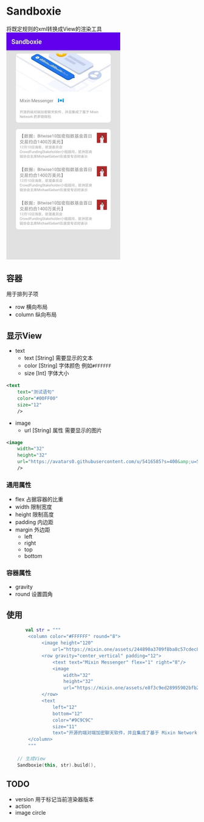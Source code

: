 # Sandboxie
将既定规则的xml转换成View的渲染工具
<img src="https://raw.githubusercontent.com/SeniorZhai/sandboxie/main/screenshot/screenshot.jpeg " width="300" />

## 容器
用于排列子项
- row 横向布局
- column 纵向布局

## 显示View
- text
    + text [String] 需要显示的文本
    + color [String] 字体颜色 例如`#FFFFFF`
    + size [Int] 字体大小
```xml
<text
    text="测试语句"
    color="#00FF00"
    size="12"
    />
```
- image
    + url [String] 属性 需要显示的图片
```xml
<image
    width="32"
    height="32"
    url="https://avatars0.githubusercontent.com/u/5416585?s=400&amp;u=5407f225bb7b3e0ed4e6777da339896ebf6d0b6"
    />
```


### 通用属性
- flex 占据容器的比重
- width 限制宽度
- height 限制高度
- padding 内边距
- margin 外边距
    + left
    + right
    + top
    + bottom

### 容器属性
- gravity
- round 设置圆角

## 使用
```kotlin
       val str = """
        <column color="#FFFFFF" round="8">
             <image height="120"
                 url="https://mixin.one/assets/244890a3709f8ba8c57cdec84aaca1cb.png" />
             <row gravity="center_vertical" padding="12">
                 <text text="Mixin Messenger" flex="1" right="8"/>
                 <image
                     width="32"
                     height="32"
                     url="https://mixin.one/assets/e8f3c9ed28995902bfb20f26d8ce3477.png" />
             </row>
             <text
                 left="12"
                 bottom="12"
                 color="#9C9C9C"
                 size="11"
                 text="开源的端对端加密聊天软件，并且集成了基于 Mixin Network 的多链钱包" />
        </column>
        """

    // 生成View
    Sandboxie(this, str).build(),
```

## TODO
- version 用于标记当前渲染器版本
- action
- image circle
